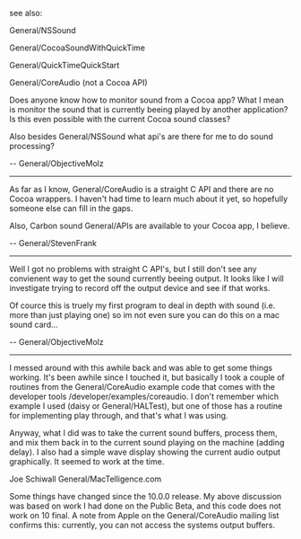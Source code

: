 see also:

General/NSSound

General/CocoaSoundWithQuickTime

General/QuickTimeQuickStart

General/CoreAudio (not a Cocoa API)

Does anyone know how to monitor sound from a Cocoa app? What I mean is monitor the sound that is currently beeing played by another application? Is this even possible with the current Cocoa sound classes?

Also besides General/NSSound what api's are there for me to do sound processing?

-- General/ObjectiveMolz

----

As far as I know, General/CoreAudio is a straight C API and there are no Cocoa wrappers. I haven't had time to learn much about it yet, so hopefully someone else can fill in the gaps.

Also, Carbon sound General/APIs are available to your Cocoa app, I believe.

-- General/StevenFrank

----

Well I got no problems with straight C API's, but I still don't see any convienent way to get the sound currently beeing output.  It looks like I will investigate trying to record off the output device and see if that works. 

Of cource this is truely my first program to deal in depth with sound (i.e. more than just playing one) so im not even sure you can do this on a mac sound card...

-- General/ObjectiveMolz

----

I messed around with this awhile back and was able to get some things working.  It's been awhile since I touched it, but basically I took a couple of routines from the General/CoreAudio example code that comes with the developer tools  /developer/examples/coreaudio.  I don't remember which example I used (daisy or General/HALTest), but one of those has a routine for implementing play through, and that's what I was using.

Anyway, what I did was to take the current sound buffers, process them, and mix them back in to the current sound playing on the machine (adding delay).  I also had a simple wave display showing the current audio output graphically.  It seemed to work at the time.

Joe Schiwall
General/MacTelligence.com

Some things have changed since the 10.0.0 release.  My above discussion was based on work I had done on the Public Beta, and this code does not work on 10 final.  A note from Apple on the General/CoreAudio mailing list confirms this:  currently, you can not access the systems output buffers.